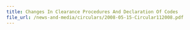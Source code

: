 ```yaml
---
title: Changes In Clearance Procedures And Declaration Of Codes
file_url: /news-and-media/circulars/2008-05-15-Circular112008.pdf
---
```

